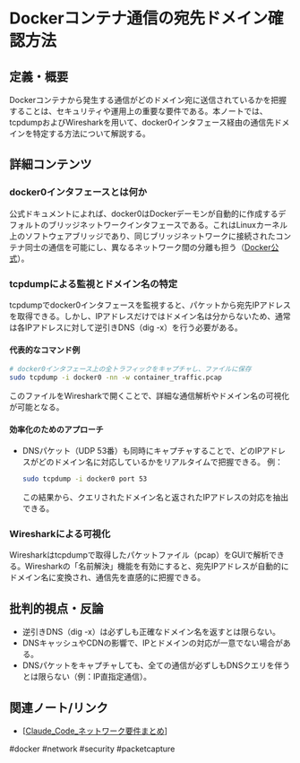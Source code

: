 # Dockerコンテナ通信の宛先ドメイン確認方法

## 定義・概要
Dockerコンテナから発生する通信がどのドメイン宛に送信されているかを把握することは、セキュリティや運用上の重要な要件である。本ノートでは、tcpdumpおよびWiresharkを用いて、docker0インタフェース経由の通信先ドメインを特定する方法について解説する。

## 詳細コンテンツ
### docker0インタフェースとは何か
公式ドキュメントによれば、docker0はDockerデーモンが自動的に作成するデフォルトのブリッジネットワークインタフェースである。これはLinuxカーネル上のソフトウェアブリッジであり、同じブリッジネットワークに接続されたコンテナ同士の通信を可能にし、異なるネットワーク間の分離も担う（[Docker公式](https://docs.docker.com/network/bridge/)）。

### tcpdumpによる監視とドメイン名の特定
tcpdumpでdocker0インタフェースを監視すると、パケットから宛先IPアドレスを取得できる。しかし、IPアドレスだけではドメイン名は分からないため、通常は各IPアドレスに対して逆引きDNS（dig -x）を行う必要がある。

#### 代表的なコマンド例
```bash
# docker0インタフェース上の全トラフィックをキャプチャし、ファイルに保存
sudo tcpdump -i docker0 -nn -w container_traffic.pcap
```
このファイルをWiresharkで開くことで、詳細な通信解析やドメイン名の可視化が可能となる。

#### 効率化のためのアプローチ
- DNSパケット（UDP 53番）も同時にキャプチャすることで、どのIPアドレスがどのドメイン名に対応しているかをリアルタイムで把握できる。
  例：
  ```bash
  sudo tcpdump -i docker0 port 53
  ```
  この結果から、クエリされたドメイン名と返されたIPアドレスの対応を抽出できる。

### Wiresharkによる可視化
Wiresharkはtcpdumpで取得したパケットファイル（pcap）をGUIで解析できる。Wiresharkの「名前解決」機能を有効にすると、宛先IPアドレスが自動的にドメイン名に変換され、通信先を直感的に把握できる。

## 批判的視点・反論
- 逆引きDNS（dig -x）は必ずしも正確なドメイン名を返すとは限らない。
- DNSキャッシュやCDNの影響で、IPとドメインの対応が一意でない場合がある。
- DNSパケットをキャプチャしても、全ての通信が必ずしもDNSクエリを伴うとは限らない（例：IP直指定通信）。

## 関連ノート/リンク
- [[Claude_Code_ネットワーク要件まとめ]]

#docker #network #security #packetcapture

[//begin]: # "Autogenerated link references for markdown compatibility"
[Claude_Code_ネットワーク要件まとめ]: Claude_Code_%E3%83%8D%E3%83%83%E3%83%88%E3%83%AF%E3%83%BC%E3%82%AF%E8%A6%81%E4%BB%B6%E3%81%BE%E3%81%A8%E3%82%81.md "Claude Codeに必要なネットワーク要件まとめ"
[//end]: # "Autogenerated link references"
